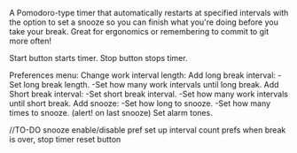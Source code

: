 A Pomodoro-type timer that automatically restarts at specified intervals with the option to set a snooze so you can finish what you're doing before you take your break. Great for ergonomics or remembering to commit to git more often!

Start button starts timer.
Stop button stops timer.

Preferences menu:
Change work interval length:
Add long break interval:
  -Set long break length.
  -Set how many work intervals until long break.
Add Short break interval:
  -Set short break interval.
  -Set how many work intervals until short break.
Add snooze: 
  -Set how long to snooze.
  -Set how many times to snooze.
  (alert! on last snooze)
Set alarm tones.


//TO-DO
snooze enable/disable pref
set up interval count prefs
when break is over, stop timer
reset button
